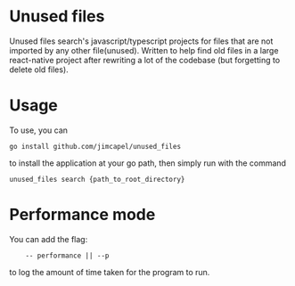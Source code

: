 # Unused files

Unused files search's javascript/typescript projects for files that are not imported by any other file(unused). Written to help find old files in a large react-native project after rewriting a lot of the codebase (but forgetting to delete old files).

# Usage

To use, you can

```
go install github.com/jimcapel/unused_files
```

to install the application at your go path, then simply run with the command

```
unused_files search {path_to_root_directory}
```

# Performance mode

You can add the flag:

```
    -- performance || --p
```

to log the amount of time taken for the program to run.
